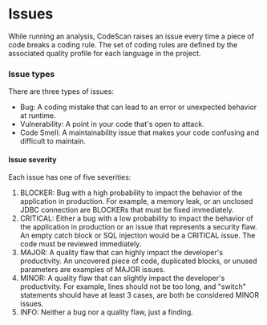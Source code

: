 # Issues

While running an analysis, CodeScan raises an issue every time a piece of code breaks a coding rule. The set of coding rules are defined by the associated quality profile for each language in the project.

### Issue types <a href="#issue-types" id="issue-types"></a>

There are three types of issues:

* Bug: A coding mistake that can lead to an error or unexpected behavior at runtime.
* Vulnerability: A point in your code that's open to attack.
* Code Smell: A maintainability issue that makes your code confusing and difficult to maintain.

#### Issue severity <a href="#issue-severity" id="issue-severity"></a>

Each issue has one of five severities:

1. BLOCKER: Bug with a high probability to impact the behavior of the application in production. For example, a memory leak, or an unclosed JDBC connection are BLOCKERs that must be fixed immediately.
2. CRITICAL: Either a bug with a low probability to impact the behavior of the application in production or an issue that represents a security flaw. An empty catch block or SQL injection would be a CRITICAL issue. The code must be reviewed immediately.
3. MAJOR: A quality flaw that can highly impact the developer's productivity. An uncovered piece of code, duplicated blocks, or unused parameters are examples of MAJOR issues.
4. MINOR: A quality flaw that can slightly impact the developer's productivity. For example, lines should not be too long, and "switch" statements should have at least 3 cases, are both be considered MINOR issues.
5. INFO: Neither a bug nor a quality flaw, just a finding.
